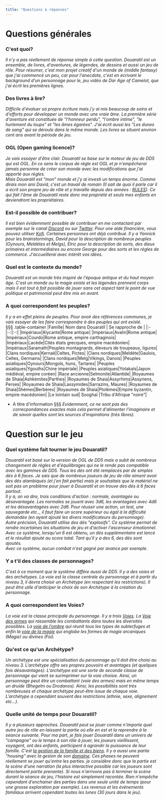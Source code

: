 ```yaml
---
title: "Questions & réponses"
---
```

# Questions générales  
### C'est quoi?    
*Il n'y a pas réellement de réponse simple à cette question. Douaratil est un ensemble, de livres, d'aventures, de légendes, de dessins et aussi un jeu de rôle. Pour résumer, c'est mon projet créatif d'un monde de (middle fantasy) que j'ai commencé un peu, car pour l'anecdote, c'est en écrivant le background d'un personnage pour le, jeu vidéo de Dar Age of Camelot, que j'ai écrit les premières lignes.*   

### Des livres à lire?
*Difficile d'évaluer sa propre écriture mais j'y ai mis beaucoup de soins et d'efforts pour développer un monde avec une vraie âme. La première série d'aventure est constituée de "l'honneur perdu", "l'ombre intime", "le hurlement du loups" et "les âmes égarées". J'ai écrit aussi les "Les dunes de sang" qui se déroule dans le même monde. Les livres se situent environ cent ans avant la période de jeu.*  

### OGL (Open gaming licence)?  
*Je vais essayer d'être clair. Douaratil se base sur le moteur de jeu de DD5 qui est OGL. En ce sens le corpus de règle est OGL et je n'empêcherai jamais personne de créer son monde avec les modifications que j'ai apporté aux règles.*  
*Mais Douaratil est "mon" monde et j'y ai investi un temps énorme. Comme dirais mon ami David, c'est un travail de romain (Il sait de quoi il parle car il a écrit son propre jeu de rôle et y travaille depuis des années : [RULES](https://jeurules.wordpress.com)). Ce qui fait l'âme de Douaratil reste donc ma propriété et seuls mes enfants en deviendront les propriétaires.*   

### Est-il possible de contribuer?  
*Il est bien évidemment possible de contribuer en me contactant par exemple sur le canal [Discord](https://discord.gg/vRXeVwrNvK) ou sur [Twitter](https://twitter.com/douaratil). Pour une aide financière, vous pouvez utiliser [Kofi](https://ko-fi.com/douaratil).*
*Certaines personnes ont déjà contribué. Il y a Yannick pour les brainstormings, David pour la description de nombreux peuples (Oynours, Meldètes et Melgs), Elric pour la description de sorts, des dieux primaires et intermédiaires ou encore George pour des sorts et les règles de commerce.*
*J'accueillerai avec intérêt vos idées.*

### Quel est le contexte du monde?  
*Douaratil est un  monde très inspiré de l'époque antique et du haut moyen âge. C'est un monde ou la magie existe et les légendes prennent corps mais il est tout à fait possible de jouer sans cet aspect tant le point de vue politique et patrimonial peut être mis en avant.*  

### A quoi correspondent les peuples?  
*Il y a en effet pleins de peuples. Pour avoir des références communes, je vais essayer de les faire correspondre à des peuples qui ont existé.*  
§§§ .table-container
|Famille| Nom dans Douaratil | Se rapproche de |
|:-|:-:|:-:|
|Impériaux|Alycante|Rome antique|
|Impériaux|Avalin|Rome antique|
|Impériaux|Courdo|Rome antique, empire carthaginois|
|Impériaux|Lacède|Cités états grecques, empire macédonien|
|Impériaux|Saramath|Peuples montagnards, éleveurs de troupeaux, ligures|
|Clans nordiques|Kernaë|Celtes, Pictes|
|Clans nordiques|Meldète|Gaulois, Celtes, Germains|
|Clans nordiques|Melg|Vikings, Danois|
|Peuples asiatiques|Oynours|Mongols, huns, Tartares|
|Peuples asiatiques|Ygouths|Chine impériale|
|Peuples asiatiques|Yotakaïs|Japon médiéval, empire coréen|
|Race ancienne|Selmonite|Atlantide|
|Royaumes de Shaia|Ashkémites|Parthes|
|Royaumes de Shaia|Assyrhims|Assyriens, Perses|
|Royaumes de Shaia|Lassymides|Sarrazins, Maures|
|Royaumes de Shaia|Shèmes|Berbères|
|Royaumes de Shaia|Ptolèmes|Empire byzantin, empire macédonien|
|Le lointain sud| Sooghaï |Tribu d'Afrique "noire"|
* A titre d'information
§§§
*Evidemment, ce ne sont pas des correcpondances exactes mais cela permet d'alimenter l'imaginaire et de savoir quelles sont les sources d'inspirations (très libres).*  

# Question sur le jeu  
### Quel système fait tourner le jeu Douaratil?
*Douaratil est basé sur la version de OGL de DD5 mais a subit de nombreux changement de règles et d'équilibrages qui ne le rende pas compatible avec les gammes de DD5.*
*Tous les dés ont été remplacés par de simples dés à 6 faces. Je sais que de nombreux joueurs de jeu de rôle aiment avoir des dés alambiqués (et j'en fait partie) mais je souhaitais que le matériel ne soit pas un problème pour jouer à Douaratil et on trouve des dés à 6 faces partout.*  
*Il y a, on va dire, trois conditions d'action : normale, avantagée ou désavantagée. Les normales se jouent avec 3d6, les avantagées avec 4d6 et les désavantagées avec 2d6. Pour réussir une action, un test, une sauvegarde etc.., il faut faire un score supérieur ou égal à la difficulté demandée (en ayant ajouté les divers modificateurs du personnage).*  
*Autre précision, Douaratil utilise des dés "explosifs". Ce système permet de rendre incertaines les situations de jeu et d'activer l'ascenseur émotionnel. Avec ce système, lorsqu'un 6 est obtenu, un dés supplémentaire est lancé et le résultat ajouté au score total. Tant qu'il y a des 6, des dés sont ajoutés.*  
*Avec ce système, aucun combat n'est gagné par avance par exemple*.  

### Y a t'il des classes de personnages?  
*C'est à ce moment que le système diffère aussi de DD5. Il y a des voies et des archétypes. La voie est la classe centrale du personnage et à partir du niveau 3, il devra choisir un Archétype (en respectant les restrictions). Il peut être utile d'anticiper le choix de son Archétype à la création du personnage.*   

### A quoi correspondent les Voies?  
*La voie est la classe principale du personnage. Il y a trois [Voies](https://www.douaratil.fr/voies/#les-trois-voies). La [Voie des armes](https://www.douaratil.fr/voies/#voie-des-armes) qui rassemble les combattants dans toutes les diversités possibles. La [voie de l'ombre](https://www.douaratil.fr/voies/#voie-de-l-ombre) qui réunit tous les types de subterfuges et enfin la [voie de la magie](https://www.douaratil.fr/voies/#voie-de-la-magie) qui englobe les formes de magie arcaniques (Magie) ou divines (Foi).*

### Qu'est ce qu'un Archétype?
*Un archétype est une spécialisation du personnage qu'il doit être choisi au niveau 3. L'archétype offre ses propres pouvoirs et avantages (et quelques fois désavantages). L'archétype est une sorte de seconde classe de personnage qui vient se surimprimer sur la voie choisie. Ainsi, un personnage peut être un combattant (voie des armes) mais en même temps un druide (Bhegelm ou Drodanos). Ainsi, les possibilités sont très nombreuses et chaque archétype peut-être issue de chaque voie. L'archétype a cependant souvent des restrictions (ethnie, sexe, alignement etc...).*  

### Quelle unité de temps pour Douaratil?  
*Il y a plusieurs approches. Douaratil peut se jouer comme n'importe quel autre jeu de rôle en laissant la partie où elle en est et la reprendre à la séance suivante. Pour ma part, je fais jouer Douaratil dans un univers de "campagne" ou le temps à son rôle à jouer, les joueurs vieillissent, voyagent, ont des enfants, participent à agrandir la puissance de leur famille. C'est [la gestion de la famille et des biens](https://www.douaratil.fr/intermedes/). Il y a aussi une partie "housing" avec la gesion de son [domaine](https://www.douaratil.fr/domaine/). Ces phases ne peuvent réellement se jouer qu'entre les parties. je considère donc que la partie est la scène d'une narration (la plus interactive possible car les joueurs sont directement partie prenante). Si nous n'arrivons pas à terminer la scène durant la séance de jeu, l'histoire est simplement racontée. Rien n'empêche cependant d'enchainer des parties dans une seule unité de temps (pour une grosse exploration par exemple). Les revenus et les évènements familiaux arrivent cependant toutes les lunes (30 jours dans le jeu).*
